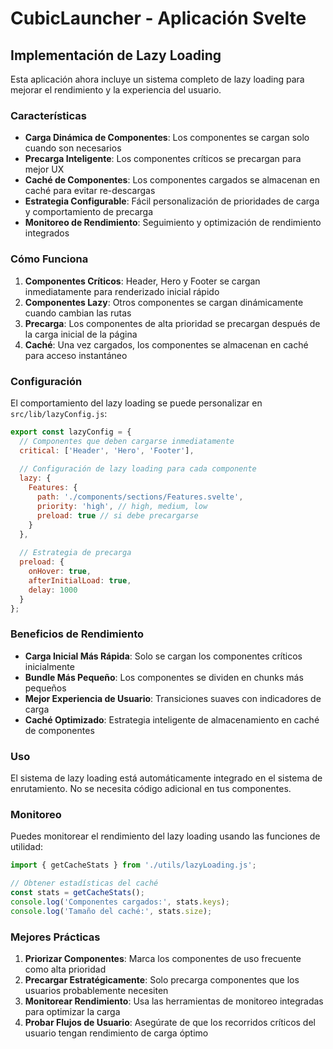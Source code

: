 # CubicLauncher - Aplicación Svelte

## Implementación de Lazy Loading

Esta aplicación ahora incluye un sistema completo de lazy loading para mejorar el rendimiento y la experiencia del usuario.

### Características

- **Carga Dinámica de Componentes**: Los componentes se cargan solo cuando son necesarios
- **Precarga Inteligente**: Los componentes críticos se precargan para mejor UX
- **Caché de Componentes**: Los componentes cargados se almacenan en caché para evitar re-descargas
- **Estrategia Configurable**: Fácil personalización de prioridades de carga y comportamiento de precarga
- **Monitoreo de Rendimiento**: Seguimiento y optimización de rendimiento integrados

### Cómo Funciona

1. **Componentes Críticos**: Header, Hero y Footer se cargan inmediatamente para renderizado inicial rápido
2. **Componentes Lazy**: Otros componentes se cargan dinámicamente cuando cambian las rutas
3. **Precarga**: Los componentes de alta prioridad se precargan después de la carga inicial de la página
4. **Caché**: Una vez cargados, los componentes se almacenan en caché para acceso instantáneo

### Configuración

El comportamiento del lazy loading se puede personalizar en `src/lib/lazyConfig.js`:

```javascript
export const lazyConfig = {
  // Componentes que deben cargarse inmediatamente
  critical: ['Header', 'Hero', 'Footer'],
  
  // Configuración de lazy loading para cada componente
  lazy: {
    Features: {
      path: './components/sections/Features.svelte',
      priority: 'high', // high, medium, low
      preload: true // si debe precargarse
    }
  },
  
  // Estrategia de precarga
  preload: {
    onHover: true,
    afterInitialLoad: true,
    delay: 1000
  }
};
```

### Beneficios de Rendimiento

- **Carga Inicial Más Rápida**: Solo se cargan los componentes críticos inicialmente
- **Bundle Más Pequeño**: Los componentes se dividen en chunks más pequeños
- **Mejor Experiencia de Usuario**: Transiciones suaves con indicadores de carga
- **Caché Optimizado**: Estrategia inteligente de almacenamiento en caché de componentes

### Uso

El sistema de lazy loading está automáticamente integrado en el sistema de enrutamiento. No se necesita código adicional en tus componentes.

### Monitoreo

Puedes monitorear el rendimiento del lazy loading usando las funciones de utilidad:

```javascript
import { getCacheStats } from './utils/lazyLoading.js';

// Obtener estadísticas del caché
const stats = getCacheStats();
console.log('Componentes cargados:', stats.keys);
console.log('Tamaño del caché:', stats.size);
```

### Mejores Prácticas

1. **Priorizar Componentes**: Marca los componentes de uso frecuente como alta prioridad
2. **Precargar Estratégicamente**: Solo precarga componentes que los usuarios probablemente necesiten
3. **Monitorear Rendimiento**: Usa las herramientas de monitoreo integradas para optimizar la carga
4. **Probar Flujos de Usuario**: Asegúrate de que los recorridos críticos del usuario tengan rendimiento de carga óptimo 
